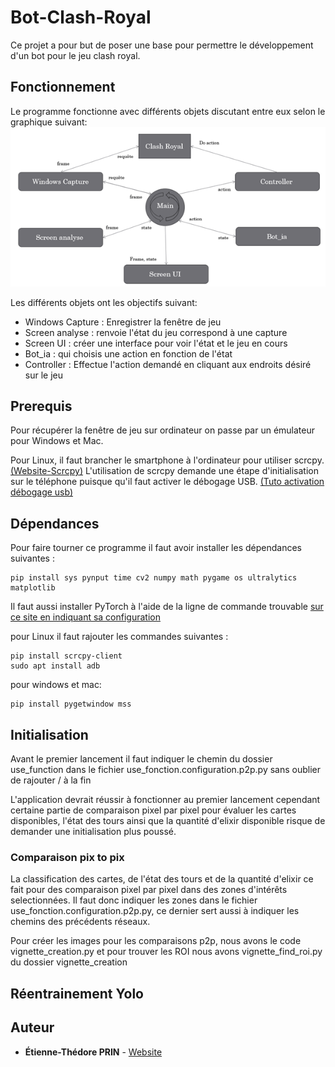 # Bot-Clash-Royal

Ce projet a pour but de poser une base pour permettre le développement d'un bot pour le jeu clash royal.

## Fonctionnement

Le programme fonctionne avec différents objets discutant entre eux selon le graphique suivant:
![graphique](Graphe_fonctionnement.png)

Les différents objets ont les objectifs suivant:
- Windows Capture : Enregistrer la fenêtre de jeu
- Screen analyse : renvoie l'état du jeu correspond à une capture
- Screen UI : créer une interface pour voir l'état et le jeu en cours
- Bot_ia : qui choisis une action en fonction de l'état
- Controller : Effectue l'action demandé en cliquant aux endroits désiré sur le jeu

## Prerequis

Pour récupérer la fenêtre de jeu sur ordinateur on passe par un émulateur pour Windows et Mac.

Pour Linux, il faut brancher le smartphone à l'ordinateur pour utiliser scrcpy.
[(Website-Scrcpy)](https://github.com/Genymobile/scrcpy/)
L'utilisation de scrcpy demande une étape d'initialisation sur le téléphone puisque qu'il faut activer le débogage USB.
[(Tuto activation débogage usb)](https://developer.android.com/studio/debug/dev-options?hl=fr#enable)

## Dépendances

Pour faire tourner ce programme il faut avoir installer les dépendances suivantes :

```
pip install sys pynput time cv2 numpy math pygame os ultralytics matplotlib
```
Il faut aussi installer PyTorch à l'aide de la ligne de commande trouvable [sur ce site en indiquant sa configuration](https://pytorch.org/get-started/locally/)


pour Linux il faut rajouter les commandes suivantes :
```
pip install scrcpy-client
sudo apt install adb
```
pour windows et mac:
```
pip install pygetwindow mss
```

## Initialisation

Avant le premier lancement il faut indiquer le chemin du dossier use_function dans le fichier use_fonction.configuration.p2p.py sans oublier de rajouter / à la fin

L'application devrait réussir à fonctionner au premier lancement cependant certaine partie de comparaison pixel par pixel pour évaluer les cartes disponibles,
l'état des tours ainsi que la quantité d'elixir disponible risque de demander une initialisation plus poussé.

### Comparaison pix to pix

La classification des cartes, de l'état des tours et de la quantité d'elixir ce fait pour des comparaison pixel par pixel dans des zones d'intérêts selectionnées. 
Il faut donc indiquer les zones dans le fichier use_fonction.configuration.p2p.py, ce dernier sert aussi à indiquer les chemins des précédents réseaux.

Pour créer les images pour les comparaisons p2p, nous avons le code vignette_creation.py et pour trouver les ROI nous avons vignette_find_roi.py du dossier vignette_creation

## Réentrainement Yolo


## Auteur

* **Étienne-Thédore PRIN** - [Website](https://prin.dev/)
